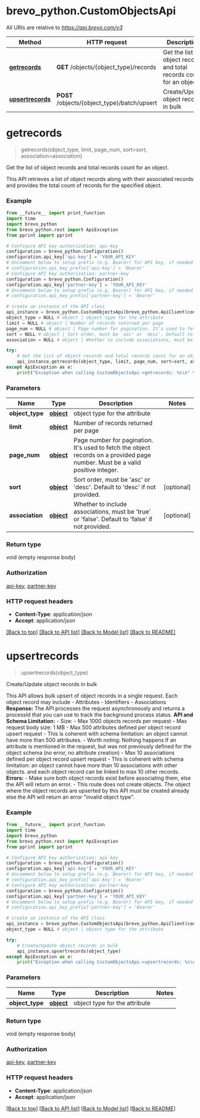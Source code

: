# brevo_python.CustomObjectsApi

All URIs are relative to *https://api.brevo.com/v3*

Method | HTTP request | Description
------------- | ------------- | -------------
[**getrecords**](CustomObjectsApi.md#getrecords) | **GET** /objects/{object_type}/records | Get the list of object records and total records count for an object.
[**upsertrecords**](CustomObjectsApi.md#upsertrecords) | **POST** /objects/{object_type}/batch/upsert | Create/Update object records in bulk


# **getrecords**
> getrecords(object_type, limit, page_num, sort=sort, association=association)

Get the list of object records and total records count for an object.

This API retrieves a list of object records along with their associated records and provides the total count of records for the specified object. 

### Example
```python
from __future__ import print_function
import time
import brevo_python
from brevo_python.rest import ApiException
from pprint import pprint

# Configure API key authorization: api-key
configuration = brevo_python.Configuration()
configuration.api_key['api-key'] = 'YOUR_API_KEY'
# Uncomment below to setup prefix (e.g. Bearer) for API key, if needed
# configuration.api_key_prefix['api-key'] = 'Bearer'
# Configure API key authorization: partner-key
configuration = brevo_python.Configuration()
configuration.api_key['partner-key'] = 'YOUR_API_KEY'
# Uncomment below to setup prefix (e.g. Bearer) for API key, if needed
# configuration.api_key_prefix['partner-key'] = 'Bearer'

# create an instance of the API class
api_instance = brevo_python.CustomObjectsApi(brevo_python.ApiClient(configuration))
object_type = NULL # object | object type for the attribute
limit = NULL # object | Number of records returned per page
page_num = NULL # object | Page number for pagination. It's used to fetch the object records on a provided page number. Must be a valid positive integer.
sort = NULL # object | Sort order, must be 'asc' or 'desc'. Default to 'desc' if not provided. (optional)
association = NULL # object | Whether to include associations, must be 'true' or 'false'. Default to 'false' if not provided. (optional)

try:
    # Get the list of object records and total records count for an object.
    api_instance.getrecords(object_type, limit, page_num, sort=sort, association=association)
except ApiException as e:
    print("Exception when calling CustomObjectsApi->getrecords: %s\n" % e)
```

### Parameters

Name | Type | Description  | Notes
------------- | ------------- | ------------- | -------------
 **object_type** | [**object**](.md)| object type for the attribute | 
 **limit** | [**object**](.md)| Number of records returned per page | 
 **page_num** | [**object**](.md)| Page number for pagination. It&#39;s used to fetch the object records on a provided page number. Must be a valid positive integer. | 
 **sort** | [**object**](.md)| Sort order, must be &#39;asc&#39; or &#39;desc&#39;. Default to &#39;desc&#39; if not provided. | [optional] 
 **association** | [**object**](.md)| Whether to include associations, must be &#39;true&#39; or &#39;false&#39;. Default to &#39;false&#39; if not provided. | [optional] 

### Return type

void (empty response body)

### Authorization

[api-key](../README.md#api-key), [partner-key](../README.md#partner-key)

### HTTP request headers

 - **Content-Type**: application/json
 - **Accept**: application/json

[[Back to top]](#) [[Back to API list]](../README.md#documentation-for-api-endpoints) [[Back to Model list]](../README.md#documentation-for-models) [[Back to README]](../README.md)

# **upsertrecords**
> upsertrecords(object_type)

Create/Update object records in bulk

This API allows bulk upsert of object records in a single request. Each object record may include   - Attributes   - Identifiers   - Associations  **Response:**   The API processes the request asynchronously and returns a processId that you can use to track the background process status.  **API and Schema Limitation:**   - Size:       - Max 1000 objects records per request       - Max request body size: 1 MB    - Max 500 attributes defined per object record upsert request     - This is coherent with schema limitation: an object cannot have more than 500 attributes.     - Worth noting: Nothing happens If an attribute is mentioned in the request, but was not previously defined for the object schema (no error, no attribute creation)    - Max 10 associations defined per object record upsert request     - This is coherent with schema limitation: an object cannot have more than 10 associations with other objects. and each object record can be linked to max 10 other records.  **Errors:**     - Make sure both object records exist before associating them, else the API will return an error.     - This route does not create objects. The object where the object records are upserted by this API must be created already else the API will return an error \"invalid object type\". 

### Example
```python
from __future__ import print_function
import time
import brevo_python
from brevo_python.rest import ApiException
from pprint import pprint

# Configure API key authorization: api-key
configuration = brevo_python.Configuration()
configuration.api_key['api-key'] = 'YOUR_API_KEY'
# Uncomment below to setup prefix (e.g. Bearer) for API key, if needed
# configuration.api_key_prefix['api-key'] = 'Bearer'
# Configure API key authorization: partner-key
configuration = brevo_python.Configuration()
configuration.api_key['partner-key'] = 'YOUR_API_KEY'
# Uncomment below to setup prefix (e.g. Bearer) for API key, if needed
# configuration.api_key_prefix['partner-key'] = 'Bearer'

# create an instance of the API class
api_instance = brevo_python.CustomObjectsApi(brevo_python.ApiClient(configuration))
object_type = NULL # object | object type for the attribute

try:
    # Create/Update object records in bulk
    api_instance.upsertrecords(object_type)
except ApiException as e:
    print("Exception when calling CustomObjectsApi->upsertrecords: %s\n" % e)
```

### Parameters

Name | Type | Description  | Notes
------------- | ------------- | ------------- | -------------
 **object_type** | [**object**](.md)| object type for the attribute | 

### Return type

void (empty response body)

### Authorization

[api-key](../README.md#api-key), [partner-key](../README.md#partner-key)

### HTTP request headers

 - **Content-Type**: application/json
 - **Accept**: application/json

[[Back to top]](#) [[Back to API list]](../README.md#documentation-for-api-endpoints) [[Back to Model list]](../README.md#documentation-for-models) [[Back to README]](../README.md)

